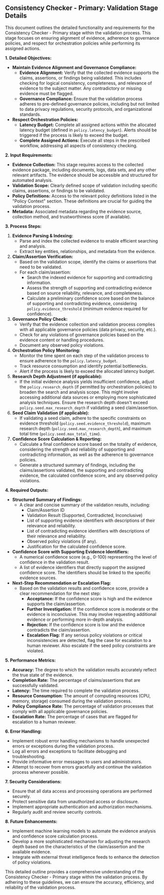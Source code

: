 ## Consistency Checker - Primary: Validation Stage Details

This document outlines the detailed functionality and requirements for the Consistency Checker - Primary stage within the validation process.  This stage focuses on ensuring alignment of evidence, adherence to governance policies, and respect for orchestration policies while performing its assigned actions.

**1. Detailed Objectives:**

*   **Maintain Evidence Alignment and Governance Compliance:**
    *   **Evidence Alignment:** Verify that the collected evidence supports the claims, assertions, or findings being validated. This includes checking for logical consistency, completeness, and relevance of evidence to the subject matter.  Any contradictory or missing evidence must be flagged.
    *   **Governance Compliance:** Ensure that the validation process adheres to pre-defined governance policies, including but not limited to data privacy regulations, security protocols, and organizational standards.
*   **Respect Orchestration Policies:**
    *   **Latency Budget:** Complete all assigned actions within the allocated latency budget (defined in `policy.latency_budget`).  Alerts should be triggered if the process is likely to exceed the budget.
    *   **Complete Assigned Actions:** Execute all steps in the prescribed workflow, addressing all aspects of consistency checking.

**2. Input Requirements:**

*   **Evidence Collection:** This stage requires access to the collected evidence package, including documents, logs, data sets, and any other relevant artifacts.  The evidence should be accessible and structured for automated analysis.
*   **Validation Scope:** Clearly defined scope of validation including specific claims, assertions, or findings to be validated.
*   **Policy Definitions:** Access to the relevant policy definitions listed in the "Policy Context" section.  These definitions are crucial for guiding the validation process.
*   **Metadata:** Associated metadata regarding the evidence source, collection method, and trustworthiness score (if available).

**3. Process Steps:**

1.  **Evidence Parsing & Indexing:**
    *   Parse and index the collected evidence to enable efficient searching and analysis.
    *   Extract key entities, relationships, and metadata from the evidence.
2.  **Claim/Assertion Verification:**
    *   Based on the validation scope, identify the claims or assertions that need to be validated.
    *   For each claim/assertion:
        *   Search the indexed evidence for supporting and contradicting information.
        *   Assess the strength of supporting and contradicting evidence based on source reliability, relevance, and completeness.
        *   Calculate a preliminary confidence score based on the balance of supporting and contradicting evidence, considering `policy.evidence_threshold` (minimum evidence required for confidence).
3.  **Governance Policy Check:**
    *   Verify that the evidence collection and validation process complies with all applicable governance policies (data privacy, security, etc.).
    *   Check for any violations of governance policies based on the evidence content or handling procedures.
    *   Document any observed policy violations.
4.  **Orchestration Policy Monitoring:**
    *   Monitor the time spent on each step of the validation process to ensure adherence to the `policy.latency_budget`.
    *   Track resource consumption and identify potential bottlenecks.
    *   Alert if the process is likely to exceed the allocated latency budget.
5.  **Research Depth Adjustment (if applicable):**
    *   If the initial evidence analysis yields insufficient confidence, adjust the `policy.research_depth` (if permitted by orchestration policies) to broaden the search and analysis scope.  This might involve accessing additional data sources or employing more sophisticated analysis techniques.  Ensure the research depth doesn't exceed `policy.seed.max_research_depth` if validating a seed claim/assertion.
6.  **Seed Claim Validation (if applicable):**
    *   If validating a seed claim, adhere to the specific constraints on evidence threshold (`policy.seed.evidence_threshold`), maximum research depth (`policy.seed.max_research_depth`), and maximum total time (`policy.seed.max_total_time`).
7.  **Confidence Score Calculation & Reporting:**
    *   Calculate a final confidence score based on the totality of evidence, considering the strength and reliability of supporting and contradicting information, as well as the adherence to governance policies.
    *   Generate a structured summary of findings, including the claims/assertions validated, the supporting and contradicting evidence, the calculated confidence score, and any observed policy violations.

**4. Required Outputs:**

*   **Structured Summary of Findings:**
    *   A clear and concise summary of the validation results, including:
        *   Claim/Assertion ID
        *   Validation Result (Supported, Contradicted, Inconclusive)
        *   List of supporting evidence identifiers with descriptions of their relevance and reliability.
        *   List of contradicting evidence identifiers with descriptions of their relevance and reliability.
        *   Observed policy violations (if any).
        *   Justification for the calculated confidence score.
*   **Confidence Score with Supporting Evidence Identifiers:**
    *   A numerical confidence score (e.g., 0-100) representing the level of confidence in the validation result.
    *   A list of evidence identifiers that directly support the assigned confidence score.  The identifiers should be linked to the specific evidence sources.
*   **Next-Step Recommendation or Escalation Flag:**
    *   Based on the validation results and confidence score, provide a clear recommendation for the next step:
        *   **Acceptance:** If the confidence score is high and the evidence supports the claim/assertion.
        *   **Further Investigation:** If the confidence score is moderate or the evidence is inconclusive. This may involve requesting additional evidence or performing more in-depth analysis.
        *   **Rejection:** If the confidence score is low and the evidence contradicts the claim/assertion.
        *   **Escalation Flag:** If any serious policy violations or critical inconsistencies are detected, flag the case for escalation to a human reviewer.  Also escalate if the seed policy constraints are violated.

**5. Performance Metrics:**

*   **Accuracy:** The degree to which the validation results accurately reflect the true state of the evidence.
*   **Completion Rate:** The percentage of claims/assertions that are successfully validated.
*   **Latency:** The time required to complete the validation process.
*   **Resource Consumption:** The amount of computing resources (CPU, memory, storage) consumed during the validation process.
*   **Policy Compliance Rate:** The percentage of validation processes that comply with all applicable governance policies.
*   **Escalation Rate:** The percentage of cases that are flagged for escalation to a human reviewer.

**6. Error Handling:**

*   Implement robust error handling mechanisms to handle unexpected errors or exceptions during the validation process.
*   Log all errors and exceptions to facilitate debugging and troubleshooting.
*   Provide informative error messages to users and administrators.
*   Attempt to recover from errors gracefully and continue the validation process whenever possible.

**7. Security Considerations:**

*   Ensure that all data access and processing operations are performed securely.
*   Protect sensitive data from unauthorized access or disclosure.
*   Implement appropriate authentication and authorization mechanisms.
*   Regularly audit and review security controls.

**8. Future Enhancements:**

*   Implement machine learning models to automate the evidence analysis and confidence score calculation process.
*   Develop a more sophisticated mechanism for adjusting the research depth based on the characteristics of the claim/assertion and the available evidence.
*   Integrate with external threat intelligence feeds to enhance the detection of policy violations.

This detailed outline provides a comprehensive understanding of the Consistency Checker - Primary stage within the validation process. By adhering to these guidelines, we can ensure the accuracy, efficiency, and reliability of the validation process.